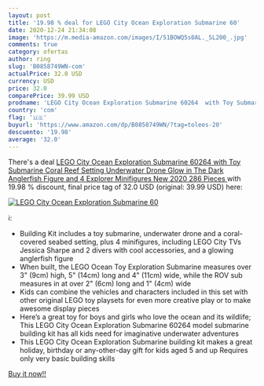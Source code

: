 ```yaml
---
layout: post
title: '19.98 % deal for LEGO City Ocean Exploration Submarine 60'
date: 2020-12-24 21:34:08
image: 'https://m.media-amazon.com/images/I/51BOWQ5s0AL._SL200_.jpg'
comments: true
category: ofertas
author: ring
slug: 'B0858749WN-com'
actualPrice: 32.0 USD
currency: USD
price: 32.0
comparePrice: 39.99 USD
prodname: 'LEGO City Ocean Exploration Submarine 60264  with Toy Submarine  Coral Reef Setting  Underwater Drone  Glow in The Dark Anglerfish Figure and 4 Explorer Minifigures  New 2020  286 Pieces '
country: 'com'
flag: '🇺🇸'
buyurl: 'https://www.amazon.com/dp/B0858749WN/?tag=tolees-20'
descuento: '19.98'
average: '32.0'
---
```


There's a deal [LEGO City Ocean Exploration Submarine 60264  with Toy Submarine  Coral Reef Setting  Underwater Drone  Glow in The Dark Anglerfish Figure and 4 Explorer Minifigures  New 2020  286 Pieces ](https://www.amazon.com/dp/B0858749WN/?tag=tolees-20)  with  19.98 % discount, final price tag of  32.0 USD (original: 39.99 USD) here:

[![LEGO City Ocean Exploration Submarine 60](https://m.media-amazon.com/images/I/51BOWQ5s0AL._SL200_.jpg)](https://www.amazon.com/dp/B0858749WN/?tag=tolees-20)

ℹ️:

- Building Kit includes a toy submarine, underwater drone and a coral-covered seabed setting, plus 4 minifigures, including LEGO City TVs Jessica Sharpe and 2 divers with cool accessories, and a glowing anglerfish figure
- When built, the LEGO Ocean Toy Exploration Submarine measures over 3" (9cm) high, 5" (14cm) long and 4" (11cm) wide, while the ROV sub measures in at over 2" (6cm) long and 1" (4cm) wide
- Kids can combine the vehicles and characters included in this set with other original LEGO toy playsets for even more creative play or to make awesome display pieces
- Here’s a great toy for boys and girls who love the ocean and its wildlife; This LEGO City Ocean Exploration Submarine 60264 model submarine building kit has all kids need for imaginative underwater adventures
- This LEGO City Ocean Exploration Submarine building kit makes a great holiday, birthday or any-other-day gift for kids aged 5 and up Requires only very basic building skills

[Buy it now!!](https://www.amazon.com/dp/B0858749WN/?tag=tolees-20)
